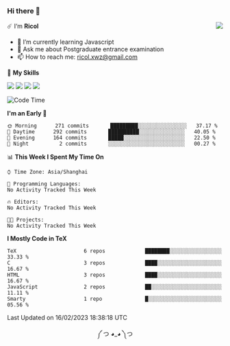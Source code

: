 ### Hi there 👋

<a href="#">
  <img align="right" src="https://github-readme-stats.vercel.app/api?username=Ricolxwz&count_private=true&show_icons=true&theme=prussian" />
</a>

☄️ I‘m **Ricol**

- 🌱 I’m currently learning Javascript
- 💬 Ask me about Postgraduate entrance examination
- 📫 How to reach me: ricol.xwz@gmail.com

🌟 **My Skills**

![](https://img.shields.io/badge/-Git-000000?style=flat-square&logo=git&logoColor=fff)
![](https://img.shields.io/badge/-C-3e74a2?style=flat-square&logo=C&logoColor=fff)
![](https://img.shields.io/badge/-Python-4fc08d?style=flat-square&logo=python&logoColor=fff)
![](https://img.shields.io/badge/-java-ffa500?style=flat-square&logo=java&logoColor=fff)

<!--START_SECTION:waka-->
![Code Time](http://img.shields.io/badge/Code%20Time-390%20hrs%2022%20mins-blue)

**I'm an Early 🐤** 

```text
🌞 Morning      271 commits       █████████░░░░░░░░░░░░░░░░   37.17 % 
🌆 Daytime      292 commits       ██████████░░░░░░░░░░░░░░░   40.05 % 
🌃 Evening      164 commits       █████░░░░░░░░░░░░░░░░░░░░   22.50 % 
🌙 Night          2 commits       ░░░░░░░░░░░░░░░░░░░░░░░░░   00.27 % 

```


📊 **This Week I Spent My Time On** 

```text
⌚︎ Time Zone: Asia/Shanghai

💬 Programming Languages: 
No Activity Tracked This Week

🔥 Editors: 
No Activity Tracked This Week

🐱‍💻 Projects: 
No Activity Tracked This Week

```

**I Mostly Code in TeX** 

```text
TeX                      6 repos             ████████░░░░░░░░░░░░░░░░░   33.33 % 
C                        3 repos             ████░░░░░░░░░░░░░░░░░░░░░   16.67 % 
HTML                     3 repos             ████░░░░░░░░░░░░░░░░░░░░░   16.67 % 
JavaScript               2 repos             ██░░░░░░░░░░░░░░░░░░░░░░░   11.11 % 
Smarty                   1 repo              █░░░░░░░░░░░░░░░░░░░░░░░░   05.56 % 

```



 Last Updated on 16/02/2023 18:38:18 UTC
<!--END_SECTION:waka-->

<div align="center">
༼ つ ◕_◕ ༽つ
</div>
